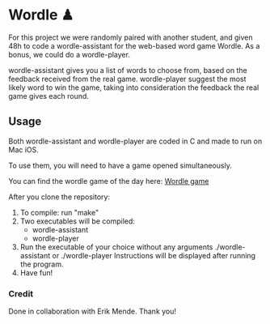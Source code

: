 # Wordle ♟

For this project we were randomly paired with another student, and given 48h to code a wordle-assistant for the web-based word game Wordle.
As a bonus, we could do a wordle-player.

wordle-assistant gives you a list of words to choose from, based on the feedback received from the real game.
wordle-player suggest the most likely word to win the game, taking into consideration the feedback the real game gives each round.


## Usage

Both wordle-assistant and wordle-player are coded in C and made to run on Mac iOS.

To use them, you will need to have a game opened simultaneously.

You can find the wordle game of the day here: [Wordle game](https://www.nytimes.com/games/wordle)

After you clone the repository:

1. To compile: run "make"
2. Two executables will be compiled:
	- wordle-assistant
 	- wordle-player
3. Run the executable of your choice without any arguments ./wordle-assistant or ./wordle-player
    Instructions will be displayed after running the program.
4. Have fun!

<!--
## Improvement ideas:

    1. Adding the possibility of viewing the game rules and goals that apply to our version before starting the game.
    2. The interface's usability could be improved by simpifying the input method.
    -->
    
### Credit

Done in collaboration with Erik Mende. Thank you!
